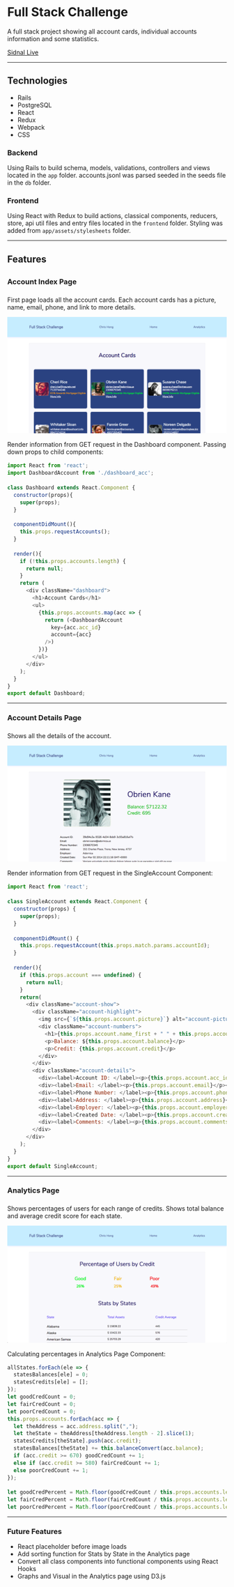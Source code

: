 # Full Stack Challenge

A full stack project showing all account cards, individual accounts information and some statistics.

[Sidnal Live](https://google.com)

------
## Technologies

* Rails
* PostgreSQL
* React
* Redux
* Webpack
* CSS

### Backend
Using Rails to build schema, models, validations, controllers and views located in the `app` folder.
accounts.jsonl was parsed seeded in the seeds file in the `db` folder.

### Frontend
Using React with Redux to build actions, classical components, reducers, store, api util files and entry files located in the `frontend` folder. Styling was added from `app/assets/stylesheets` folder.

------
## Features
##
### Account Index Page
###
First page loads all the account cards. Each account cards has a picture, name, email, phone, and link to more details.

![account index page](https://github.com/hongchris96/sidnal_accounts/blob/main/app/assets/images/account_index.png)

Render information from GET request in the Dashboard component. Passing down props to child components:
```javascript
import React from 'react';
import DashboardAccount from './dashboard_acc';

class Dashboard extends React.Component {
  constructor(props){
    super(props);
  }

  componentDidMount(){
    this.props.requestAccounts();
  }

  render(){
    if (!this.props.accounts.length) {
      return null;
    }
    return (
      <div className="dashboard">
        <h1>Account Cards</h1>
        <ul>
          {this.props.accounts.map(acc => {
            return (<DashboardAccount
              key={acc.acc_id}
              account={acc}
            />)
          })}
        </ul>
      </div>
    );
  }
}
export default Dashboard;
```

------
### Account Details Page
###
Shows all the details of the account.

![account show page](https://github.com/hongchris96/sidnal_accounts/blob/main/app/assets/images/account_show.png)

Render information from GET request in the SingleAccount Component:
```javascript
import React from 'react';

class SingleAccount extends React.Component {
  constructor(props) {
    super(props);
  }

  componentDidMount() {
    this.props.requestAccount(this.props.match.params.accountId);
  }

  render(){
    if (this.props.account === undefined) {
      return null;
    }
    return(
      <div className="account-show">
        <div className="account-highlight">
          <img src={`${this.props.account.picture}`} alt="account-picture" />
          <div className="account-numbers">
            <h1>{this.props.account.name_first + " " + this.props.account.name_last}</h1>
            <p>Balance: ${this.props.account.balance}</p>
            <p>Credit: {this.props.account.credit}</p>
          </div>
        </div>
        <div className="account-details">
          <div><label>Account ID: </label><p>{this.props.account.acc_id}</p></div>
          <div><label>Email: </label><p>{this.props.account.email}</p></div>
          <div><label>Phone Number: </label><p>{this.props.account.phone}</p></div>
          <div><label>Address: </label><p>{this.props.account.address}</p></div>
          <div><label>Employer: </label><p>{this.props.account.employer}</p></div>
          <div><label>Created Date: </label><p>{this.props.account.created}</p></div>
          <div><label>Comments: </label><p>{this.props.account.comments}</p></div>
        </div>
      </div>
    );
  }
}
export default SingleAccount;
```
------

### Analytics Page
###
Shows percentages of users for each range of credits.
Shows total balance and average credit score for each state.

![analytics page](https://github.com/hongchris96/sidnal_accounts/blob/main/app/assets/images/account_analytics.png)

Calculating percentages in Analytics Page Component:
```javascript
allStates.forEach(ele => {
  statesBalances[ele] = 0;
  statesCredits[ele] = [];
});
let goodCredCount = 0;
let fairCredCount = 0;
let poorCredCount = 0;
this.props.accounts.forEach(acc => {
  let theAddress = acc.address.split(",");
  let theState = theAddress[theAddress.length - 2].slice(1);
  statesCredits[theState].push(acc.credit);
  statesBalances[theState] += this.balanceConvert(acc.balance);
  if (acc.credit >= 670) goodCredCount += 1;
  else if (acc.credit >= 580) fairCredCount += 1;
  else poorCredCount += 1;
});

let goodCredPercent = Math.floor(goodCredCount / this.props.accounts.length * 100);
let fairCredPercent = Math.floor(fairCredCount / this.props.accounts.length * 100);
let poorCredPercent = Math.floor(poorCredCount / this.props.accounts.length * 100);
```
------
### Future Features

* React placeholder before image loads
* Add sorting function for Stats by State in the Analytics page
* Convert all class components into functional components using React Hooks
* Graphs and Visual in the Analytics page using D3.js
